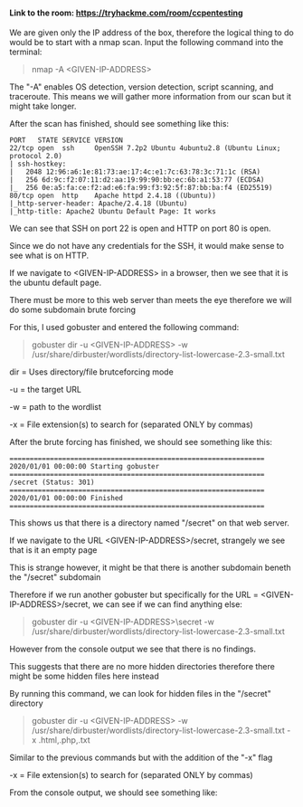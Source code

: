 #### Link to the room: https://tryhackme.com/room/ccpentesting

We are given only the IP address of the box, therefore the logical thing to do would be to start with a nmap scan. Input the following command into the terminal:

> nmap -A \<GIVEN-IP-ADDRESS\> 

The "-A" enables OS detection, version detection, script scanning, and traceroute. This means we will  gather more information from our scan but it might take longer.

After the scan has finished, should see something like this: 

```
PORT   STATE SERVICE VERSION
22/tcp open  ssh     OpenSSH 7.2p2 Ubuntu 4ubuntu2.8 (Ubuntu Linux; protocol 2.0)
| ssh-hostkey: 
|   2048 12:96:a6:1e:81:73:ae:17:4c:e1:7c:63:78:3c:71:1c (RSA)
|   256 6d:9c:f2:07:11:d2:aa:19:99:90:bb:ec:6b:a1:53:77 (ECDSA)
|_  256 0e:a5:fa:ce:f2:ad:e6:fa:99:f3:92:5f:87:bb:ba:f4 (ED25519)
80/tcp open  http    Apache httpd 2.4.18 ((Ubuntu))
|_http-server-header: Apache/2.4.18 (Ubuntu)
|_http-title: Apache2 Ubuntu Default Page: It works

```

We can see that SSH on port 22 is open and HTTP on port 80 is open. 

Since we do not have any credentials for the SSH, it would make sense to see what is on HTTP.

If we navigate to \<GIVEN-IP-ADDRESS\> in a browser, then we see that it is the ubuntu default page. 

There must be more to this web server than meets the eye therefore we will do some subdomain brute forcing 

For this, I used gobuster and entered the following command: 

> gobuster dir -u \<GIVEN-IP-ADDRESS\> -w /usr/share/dirbuster/wordlists/directory-list-lowercase-2.3-small.txt 

dir = Uses directory/file brutceforcing mode

-u = the target URL 

-w = path to the wordlist 

-x = File extension(s) to search for (separated ONLY by commas)

After the brute forcing has finished, we should see something like this: 

```
===============================================================
2020/01/01 00:00:00 Starting gobuster
===============================================================
/secret (Status: 301)
===============================================================
2020/01/01 00:00:00 Finished
===============================================================

```
This shows us that there is a directory named "/secret" on that web server. 

If we navigate to the URL \<GIVEN-IP-ADDRESS\>/secret, strangely we see that is it an empty page 

This is strange however, it might be that there is another subdomain beneth the "/secret" subdomain

Therefore if we run another gobuster but specifically for the URL = \<GIVEN-IP-ADDRESS\>/secret, we can see if we can find anything else: 

> gobuster dir -u \<GIVEN-IP-ADDRESS\>\secret -w /usr/share/dirbuster/wordlists/directory-list-lowercase-2.3-small.txt

However from the console output we see that there is no findings. 

This suggests that there are no more hidden directories therefore there might be some hidden files here instead 

By running this command, we can look for hidden files in the "/secret" directory

> gobuster dir -u \<GIVEN-IP-ADDRESS\> -w /usr/share/dirbuster/wordlists/directory-list-lowercase-2.3-small.txt -x .html,.php,.txt

Similar to the previous commands but with the addition of the "-x" flag

-x = File extension(s) to search for (separated ONLY by commas)

From the console output, we should see something like: 

```

```
